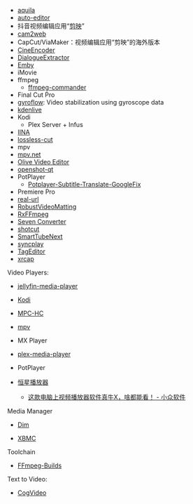 - [aquila](https://github.com/gozfree/aquila)
- [auto-editor](https://github.com/WyattBlue/auto-editor)
- 抖音视频编辑应用“[剪映](https://zh.wikipedia.org/w/index.php?title=剪映&action=edit&redlink=1)”
- [cam2web](https://github.com/cvsandbox/cam2web)
- CapCut/ViaMaker：视频编辑应用“剪映”的海外版本
- [CineEncoder](https://github.com/CineEncoder/cine-encoder)
- [DialogueExtractor](https://github.com/COLOR-SKY/DialogueExtractor)
- [Emby](https://emby.media/)
- iMovie
- ffmpeg
  - [ffmpeg-commander](https://github.com/alfg/ffmpeg-commander)
- Final Cut Pro
- [gyroflow](https://github.com/gyroflow/gyroflow): Video stabilization using gyroscope data
- [kdenlive](https://github.com/KDE/kdenlive)
- Kodi
  - Plex Server + Infus
- [IINA](https://iina.io/)
- [lossless-cut](https://github.com/mifi/lossless-cut)
- mpv
- [mpv.net](https://github.com/mpvnet-player/mpv.net)
- [Olive Video Editor](https://github.com/olive-editor/olive)
- [openshot-qt](https://github.com/OpenShot/openshot-qt)
- PotPlayer
  - [Potplayer-Subtitle-Translate-GoogleFix](https://github.com/veritas501/Potplayer-Subtitle-Translate-GoogleFix)
- Premiere Pro
- [real-url](https://github.com/wbt5/real-url)
- [RobustVideoMatting](https://github.com/PeterL1n/RobustVideoMatting)
- [RxFFmpeg](https://github.com/microshow/RxFFmpeg)
- [Seven Converter](https://github.com/SevenbytesSoftware/SevenConverter)
- [shotcut](https://github.com/mltframework/shotcut)
- [SmartTubeNext](https://github.com/yuliskov/SmartTubeNext)
- [syncplay](https://github.com/Syncplay/syncplay)
- [TagEditor](https://github.com/Martchus/tageditor)
- [xrcap](https://github.com/catid/xrcap)

Video Players:

- [jellyfin-media-player](https://github.com/jellyfin/jellyfin-media-player)

- [Kodi](https://github.com/xbmc/xbmc)

- [MPC-HC](https://github.com/mpc-hc/mpc-hc)

- [mpv](https://github.com/mpv-player/mpv)

- MX Player

- [plex-media-player](https://github.com/plexinc/plex-media-player)

- PotPlayer

- [恒星播放器](https://www.stellarplayer.com/)
  
  - [这款电脑上视频播放器软件真牛X，啥都能看！ - 小众软件](https://www.appinn.com/stellarplayer/)

Media Manager

- [Dim](https://github.com/Dusk-Labs/dim)

- [XBMC](https://github.com/xbmc/xbmc)

Toolchain

- [FFmpeg-Builds](https://github.com/BtbN/FFmpeg-Builds)

Text to Video:

- [CogVideo](https://github.com/THUDM/CogVideo)
